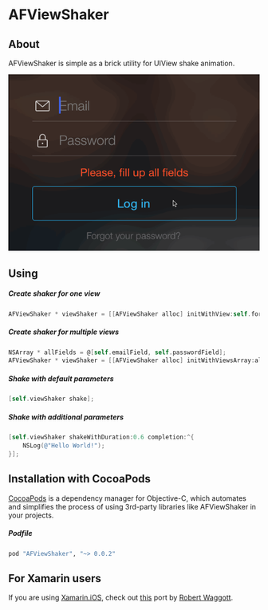 AFViewShaker
=======

## About
AFViewShaker is simple as a brick utility for UIView shake animation.

![](example.gif)

## Using
##### Create shaker for one view
```objective-c
AFViewShaker * viewShaker = [[AFViewShaker alloc] initWithView:self.formView];
```

##### Create shaker for multiple views
```objective-c
NSArray * allFields = @[self.emailField, self.passwordField];
AFViewShaker * viewShaker = [[AFViewShaker alloc] initWithViewsArray:allFields];
```

##### Shake with default parameters
```objective-c
[self.viewShaker shake];
```

##### Shake with additional parameters
```objective-c
[self.viewShaker shakeWithDuration:0.6 completion:^{
    NSLog(@"Hello World!");
}];
```

## Installation with CocoaPods
[CocoaPods](http://cocoapods.org) is a dependency manager for Objective-C, which automates and simplifies the process of using 3rd-party libraries like AFViewShaker in your projects.  

##### Podfile
```ruby
pod "AFViewShaker", "~> 0.0.2"
```

## For Xamarin users
If you are using [Xamarin.iOS](https://xamarin.com), check out [this](https://github.com/robert-waggott/Xamarin.ViewShaker) port by [Robert Waggott](https://github.com/robert-waggott).
